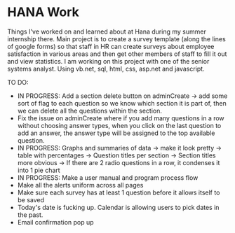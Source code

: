 # HANA Work
Things I've worked on and learned about at Hana during my summer internship there.
Main project is to create a survey template (along the lines of google forms) so that staff in HR can create surveys about employee satisfaction in various areas and then get other members of staff to fill it out and view statistics. I am working on this project with one of the senior systems analyst.
Using vb.net, sql, html, css, asp.net and javascript.

TO DO:
- IN PROGRESS: Add a section delete button on adminCreate -> add some sort of flag to each question so we know which section it is part of, then we can delete all the questions within the section.
- Fix the issue on adminCreate where if you add many questions in a row without choosing answer types, when you click on the last question to add an answer, the answer type will be assigned to the top available question.
- IN PROGRESS: Graphs and summaries of data 
	-> make it look pretty
	-> table with percentages
	-> Question titles per section
	-> Section titles more obvious
	-> If there are 2 radio questions in a row, it condenses it into 1 pie chart
- IN PROGRESS: Make a user manual and program process flow
- Make all the alerts uniform across all pages
- Make sure each survey has at least 1 question before it allows itself to be saved
- Today's date is fucking up. Calendar is allowing users to pick dates in the past.
- Email confirmation pop up
